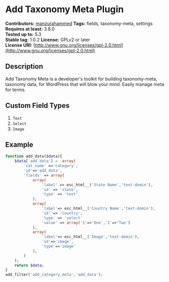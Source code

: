 # Add Taxonomy Meta Plugin

**Contributors:**      [manzurahammed](https://github.com/manzurahammed)
**Tags:**              fields, taxonomy-meta, settings  
**Requires at least:** 3.8.0  
**Tested up to:**      5.3  
**Stable tag:**        1.0.2 
**License:**           GPLv2 or later  
**License URI:**       [http://www.gnu.org/licenses/gpl-2.0.html](http://www.gnu.org/licenses/gpl-2.0.html)

## Description

Add Taxonomy Meta is a developer's toolkit for building taxonomy-meta, taxonomy data, for WordPress that will blow your mind. Easily manage meta for  terms.

## Custom Field Types
1.  ```Text```
2.  ```Select```
3.  ```Image```

## Example
```php
function add_data($data){
	$data['add_data'] =  array(
		'cat_name' =>'category',
		'id'=>'add_data',
		'fields' => array(
			array(
				'label' => esc_html__('State Name','text-domin'),
				'id' => 'state',
				'type' => 'text'
			),
			array(
				'label'=> esc_html__('Country Name','text-domin'),
				'id' => 'country',
				'type' => 'select'
				'value' => array('1'=>'One','2'=>'Two')
			),
			array(
				'label'=> esc_html__('Image','text-domin'),
				'id'=>'image',
				'type'=>'image'
			),
		)
	);
	return $data;
}
add_filter('add_category_meta','add_data');
```
